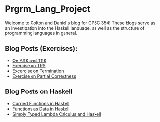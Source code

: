 # Prgrm_Lang_Project
Welcome to Colton and Daniel's blog for CPSC 354!
These blogs serve as an investigation into the Haskell language, as well as the structure of programming languages in general.

## Blog Posts (Exercises):
- [On ARS and TRS](https://hackmd.io/s/Hy-ZMCvo7#)
- [Exercise on TRS](https://hackmd.io/s/HJsDRDdeE#)
- [Excercise on Termination](https://hackmd.io/s/Hk4pm2OxN)
- [Exercise on Partial Correctness](https://hackmd.io/s/BkNq-tKlE#)
  
## Blog Posts on Haskell
- [Curried Functions in Haskell](https://hackmd.io/s/HkIHC6YgV#)
- [Functions as Data in Haskell](https://hackmd.io/s/r1lg8e9eV)
- [Simply Typed Lambda Calculus and Haskell](https://hackmd.io/s/HJgUpgceV#) 
  
   